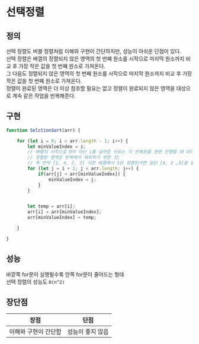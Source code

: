 # 선택정렬

## 정의
선택 정렬도 버블 정렬처럼 이해와 구현이 간단하지만, 성능이 아쉬운 단점이 있다.<br>
선택 정렬은 배열의 정렬되지 않은 영역의 첫 번쨰 원소를 시작으로 마지막 원소까지 비교 후 가장 작은 값을 첫 번쨰 원소로 가져온다.<br>
그 다음도 정렬되지 않은 영역의 첫 번째 원소를 시작으로 마지막 원소까지 비교 후 가장 작은 값을 첫 번째 원소로 가져온다.<br>
정렬이 완료된 영역은 더 이상 참조할 필요는 없고 정렬이 완료되지 않은 영역을 대상으로 계속 같은 작업을 반복해준다.

## 구현

```js
function SelctionSort(arr) {

    for (let i = 0; i < arr.length - 1; i++) {
        let minValueIndex = i; 
        // 배열의 시작으로 0이 아닌 i를 넣어준 이유는 이 반복문을 한번 진행할 때 마다 최솟값이 하나 정렬되기 때문에
        // 정렬된 영역은 반복에서 제외하기 위한 것;
        // 즉 만약 [1, 4, 2, 3] 이란 배열에서 1은 정렬된거면 일단 [4, 2 ,3]을 돌아야하는대 이 때 minValueIndex는 1이란 의미
        for (let j = i + 1; j < arr.length; j++) {
            if(arr[j] < arr[minValueIndex]) {
                minValueIndex = j;
            }   
        }


        let temp = arr[i];
        arr[i] = arr[minValueIndex];
        arr[minValueIndex] = temp;

    }

}
```

## 성능
바깥쪽 for문이 실행될수록 안쪽 for문이 줄어드는 형태<br>
선택 정렬의 성능도 `O(n^2)`


## 장단점
|장점|단점|
|--|--|
|이해와 구현이 간단함|성능이 좋지 않음|
